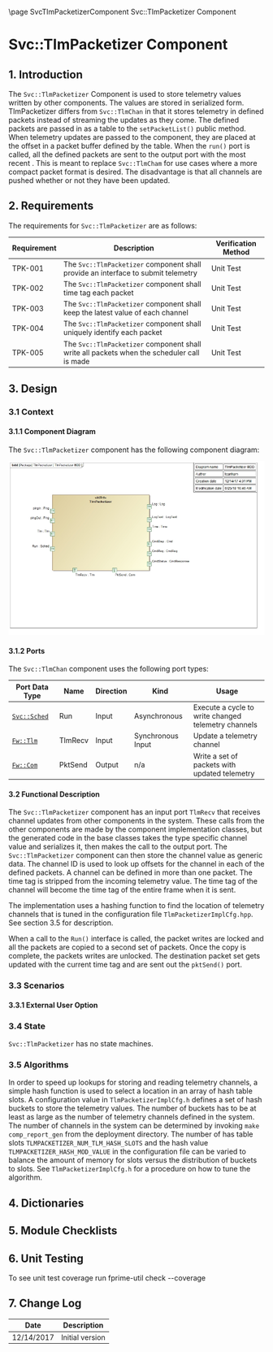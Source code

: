 \page SvcTlmPacketizerComponent Svc::TlmPacketizer Component
# Svc::TlmPacketizer Component

## 1. Introduction

The `Svc::TlmPacketizer` Component is used to store telemetry values written by other components. The values are stored in serialized form. TlmPacketizer differs from `Svc::TlmChan` in that it stores telemetry in defined packets instead of streaming the updates as they come. The defined packets are passed in as a table to the `setPacketList()` public method. When telemetry updates are passed to the component, they are placed at the offset in a packet buffer defined by the table. When the `run()` port is called, all the defined packets are sent to the output port with the most recent . This is meant to replace `Svc::TlmCham` for use cases where a more compact packet format is desired. The disadvantage is that all channels are pushed whether or not they have been updated.

## 2. Requirements

The requirements for `Svc::TlmPacketizer` are as follows:

| Requirement | Description | Verification Method |
|---|---|---|
| TPK-001 | The `Svc::TlmPacketizer` component shall provide an interface to submit telemetry | Unit Test |
| TPK-002 | The `Svc::TlmPacketizer` component shall time tag each packet | Unit Test |
| TPK-003 | The `Svc::TlmPacketizer` component shall keep the latest value of each channel | Unit Test |
| TPK-004 | The `Svc::TlmPacketizer` component shall uniquely identify each packet | Unit Test |
| TPK-005 | The `Svc::TlmPacketizer` component shall write all packets when the scheduler call is made | Unit Test |


## 3. Design

### 3.1 Context

#### 3.1.1 Component Diagram

The `Svc::TlmPacketizer` component has the following component diagram:

![Svc::TlmPacketizer Diagram](img/TlmPacketizerBDD.jpg "Svc::TlmPacketizer")

#### 3.1.2 Ports

The `Svc::TlmChan` component uses the following port types:

Port Data Type | Name | Direction | Kind | Usage
-------------- | ---- | --------- | ---- | -----
[`Svc::Sched`](../../Sched/docs/sdd.md) | Run | Input | Asynchronous | Execute a cycle to write changed telemetry channels
[`Fw::Tlm`](../../../Fw/Tlm/docs/sdd.md) | TlmRecv | Input | Synchronous Input | Update a telemetry channel
[`Fw::Com`](../../../Fw/Com/docs/sdd.md) | PktSend | Output | n/a | Write a set of packets with updated telemetry

#### 3.2 Functional Description

The `Svc::TlmPacketizer` component has an input port `TlmRecv` that receives channel updates from other components in the system. These calls from the other components are made by the component implementation classes, but the generated code in the base classes takes the type specific channel value and serializes it, then makes the call to the output port. The `Svc::TlmPacketizer` component can then store the channel value as generic data. The channel ID is used to look up offsets for the channel in each of the defined packets. A channel can be defined in more than one packet. The time tag is stripped from the incoming telemetry value. The time tag of the channel will become the time tag of the entire frame when it is sent.

The implementation uses a hashing function to find the location of telemetry channels that is tuned in the configuration file `TlmPacketizerImplCfg.hpp`. See section 3.5 for description.

When a call to the `Run()` interface is called, the packet writes are locked and all the packets are copied to a second set of packets. Once the copy is complete, the packets writes are unlocked. The destination packet set gets updated with the current time tag and are sent out the `pktSend()` port.  

### 3.3 Scenarios

#### 3.3.1 External User Option

### 3.4 State

`Svc::TlmPacketizer` has no state machines.

### 3.5 Algorithms

In order to speed up lookups for storing and reading telemetry channels, a simple hash function is used to select a location in an array of hash table slots.
A configuration value in `TlmPacketizerImplCfg.h` defines a set of hash buckets to store the telemetry values. The number of buckets has to be at least as large as the number of telemetry channels defined in the system. The number of channels in the system can be determined by invoking `make comp_report_gen` from the deployment directory. The number of has table slots `TLMPACKETIZER_NUM_TLM_HASH_SLOTS` and the hash value `TLMPACKETIZER_HASH_MOD_VALUE` in the configuration file can be varied to balance the amount of memory for slots versus the distribution of buckets to slots. See `TlmPacketizerImplCfg.h` for a procedure on how to tune the algorithm.

## 4. Dictionaries

## 5. Module Checklists

## 6. Unit Testing

To see unit test coverage run fprime-util check --coverage

## 7. Change Log

Date | Description
---- | -----------
12/14/2017 | Initial version

